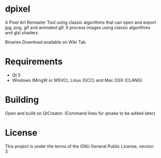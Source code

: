 # dpixel

A Pixel Art Remaster Tool using classic algorithms that can open and export jpg, png, gif and animated gif.
It process images using classic algorithms and glsl shaders.

Binaries Download available on Wiki Tab

# Requirements

- Qt 5
- Windows (MingW or MSVC), Linux  (GCC) and Mac OSX (CLANG)

# Building

Open and build on QtCreator.
(Command lines for qmake to be added later)

# License

This project is under the terms of the GNU General Public License, version 3
